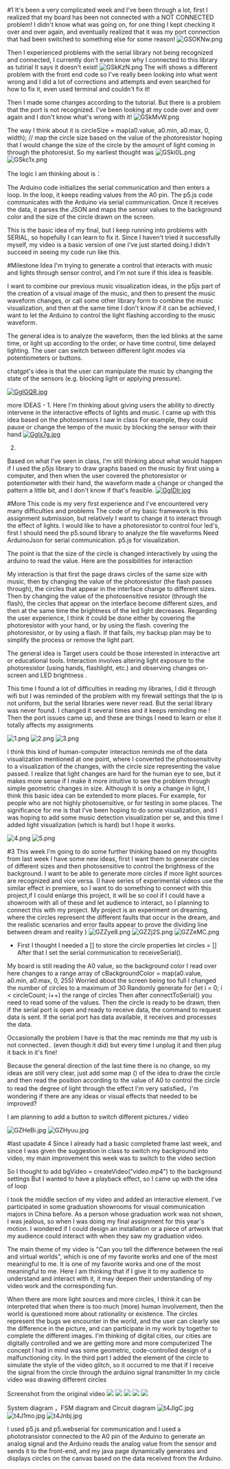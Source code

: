 #1
It's been a very complicated week and I've been through a lot, first I realized that my board has been not connected with a NOT CONNECTED problem!
I didn't know what was going on, for one thing I kept checking it over and over again, and eventually realized that it was my port connection that had been switched to something else for some reason!
![GSOKNw.png](https://imgpile.com/images/GSOKNw.png)

Then I experienced problems with the serial library not being recognized and connected, I currently don't even know why I connected to this library as tutirial
It says it doesn't exist!
![GSkKzN.png](https://imgpile.com/images/GSkKzN.png)
The wifi shows a different problem with the front end code so I've really been looking into what went wrong and
I did a lot of corrections and attempts and even searched for how to fix it, even used terminal and couldn't fix it!

Then I made some changes according to the tutorial.
But there is a problem that the port is not recognized.
I've been looking at my code over and over again and I don't know what's wrong with it!
![GSkMvW.png](https://imgpile.com/images/GSkMvW.png)

The way I think about it is
circleSize = map(a0.value, a0.min, a0.max, 0, width); // map the circle size based on the value of the photoresistor
hoping that I would change the size of the circle by the amount of light coming in through the photoresist.
So my earliest thought was
![GSki0L.png](https://imgpile.com/images/GSki0L.png)
![GSkc1x.png](https://imgpile.com/images/GSkc1x.png)

The logic I am thinking about is：

The Arduino code initializes the serial communication and then enters a loop.
In the loop, it keeps reading values from the A0 pin.
The p5.js code communicates with the Arduino via serial communication.
Once it receives the data, it parses the JSON and maps the sensor values to the background color and the size of the circle drawn on the screen.

This is the basic idea of my final, but I keep running into problems with SERIAL, so hopefully I can learn to fix it. Since I haven't tried it successfully myself, my video is a basic version of one I've just started doing.I didn't succeed in seeing my code run like this.

#Milestone Idea
I'm trying to generate a control that interacts with music and lights through sensor control, and I'm not sure if this idea is feasible. 

I want to combine our previous music visualization ideas, in the p5js part of the creation of a visual image of the music, and then to present the music waveform changes, or call some other library form to combine the music visualization, and then at the same time I don't know if it can be achieved, I want to let the Arduino to control the light flashing according to the music waveform. 

The general idea is to analyze the waveform, then the led blinks at the same time, or light up according to the order, or have time control, time delayed lighting. The user can switch between different light modes via potentiometers or buttons. 

chatgpt's idea is that the user can manipulate the music by changing the state of the sensors (e.g. blocking light or applying pressure).


[![GgIGQR.jpg](https://imgpile.com/images/GgIGQR.jpg)](https://imgpile.com/i/GgIGQR)

more IDEAS - 
1. 
Here I'm thinking about giving users the ability to directly intervene in the interactive effects of lights and music. I came up with this idea based on the photosensors I saw in class
For example, they could pause or change the tempo of the music by blocking the sensor with their hand
[![GgIx7g.jpg](https://imgpile.com/images/GgIx7g.jpg)](https://imgpile.com/i/GgIx7g)

2.
Based on what I've seen in class, I'm still thinking about what would happen if I used the p5js library to draw graphs based on the music by first using a computer, and then when the user covered the photoresistor or potentiometer with their hand, the waveform made a change or changed the pattern a little bit, and I don't know if that's feasible.
[![GgIDlr.jpg](https://imgpile.com/images/GgIDlr.jpg)](https://imgpile.com/i/GgIDlr)



#More
This code is my very first experience and I've encountered very many difficulties and problems
The code of my basic framework is this assignment submission, but relatively I want to change it to interact through the effect of lights.
I would like to have a photoresistor to control four led's, first I should need the p5.sound library to analyze the file waveforms
Need ArduinoJson for serial communication. p5.js for visualization.

The point is that the size of the circle is changed interactively by using the arduino to read the value. Here are the possibilities for interaction

My interaction is that first the page draws circles of the same size with music, then by changing the value of the photoresistor (the flash passes through), the circles that appear in the interface change to different sizes.
Then by changing the value of the photosensitive resistor (through the flash), the circles that appear on the interface become different sizes, and then at the same time the brightness of the led light decreases. Regarding the user experience, I think it could be done either by covering the photoresistor with your hand, or by using the flash.
covering the photoresistor, or by using a flash. If that fails, my backup plan may be to simplify the process or remove the light part.

The general idea is
Target users could be those interested in interactive art or educational tools.
Interaction involves altering light exposure to the photoresistor (using hands, flashlight, etc.) and observing changes on-screen and LED brightness .

This time I found a lot of difficulties in reading my libraries, I did it through wifi but I was reminded of the problem with my firewall settings that the ip is not uniform, but the serial libraries were never read.
But the serial library was never found. I changed it several times and it keeps reminding me
! [](https://imgpile.com/images/GgomYW.png)
Then the port issues came up, and these are things I need to learn or else it totally affects my assignments



![1.png](https://imgpile.com/images/GSP0KE.png)
![2.png](https://imgpile.com/images/GSPkIh.png)
![3.png](https://imgpile.com/images/GSPLWX.png)

I think this kind of human-computer interaction reminds me of the data visualization mentioned at one point, where I converted the photosensitivity to a visualization of the changes, with the circle size representing the value passed. I realize that light changes are hard for the human eye to see, but it makes more sense if I make it more intuitive to see the problem through simple geometric changes in size. Although it is only a change in light, I think this basic idea can be extended to more places. For example, for people who are not highly photosensitive, or for testing in some places. The significance for me is that I've been hoping to do some visualization, and I was hoping to add some music detection visualization per se, and this time I added light visualization (which is hard) but I hope it works.

![4.png](https://imgpile.com/images/GSPBeR.png)
![5.png](https://imgpile.com/images/GSPW2r.png)


#3
This week I'm going to do some further thinking based on my thoughts from last week
I have some new ideas, first I want them to generate circles of different sizes and then photosensitive to control the brightness of the background.
I want to be able to generate more circles if more light sources are recognized and vice versa.
(I have series of experimental videos use the similar effect in premiere, so I want to do something to connect with this project,if I could enlarge this project, it will be so cool if I could have a showroom with all of these and let audience to interact, so I planning to connect this with my project.
My project is an experiment on dreaming, where the circles represent the different faults that occur in the dream, and the realistic scenarios and error faults appear to prove the dividing line between dream and reality
)
![GZZye8.png](https://imgpile.com/images/GZZye8.png)
![GZZj2S.png](https://imgpile.com/images/GZZj2S.png)
![GZZeMC.png](https://imgpile.com/images/GZZeMC.png)

 - First I thought I needed a [] to store the circle properties let circles = []
 After that I set the serial communication to receiveSerial().

My board is still reading the A0 value, so the background color I read over here changes to a range array of cBackgroundColor = map(a0.value, a0.min, a0.max, 0, 255)
Worried about the screen being too full I changed the number of circles to a maximum of 30
Randomly generate for (let i = 0; i < circleCount; i++) the range of circles
Then after connectToSerial() you need to read some of the values.
Then the circle is ready to be drawn, then if the serial port is open and ready to receive data, the command to request data is sent.
If the serial port has data available, it receives and processes the data.

Occasionally the problem I have is that the mac reminds me that my usb is not connected.. (even though it did) but every time I unplug it and then plug it back in it's fine!

Because the general direction of the last time there is no change, so my ideas are still very clear, just add some map () of the idea to draw the circle
and then read the position according to the value of A0 to control the circle to read the degree of light through the effect I'm very satisfied，I'm wondering if there are any ideas or visual effects that needed to be improved?

I am planning to add a button to switch different pictures./ video 

![GZHeBi.jpg](https://imgpile.com/images/GZHeBi.jpg)
![GZHyuu.jpg](https://imgpile.com/images/GZHyuu.jpg)


#last upadate 4
Since I already had a basic completed frame last week, and since I was given the suggestion in class to switch my background into video, my main improvement this week was to switch to the video section

So I thought to add bgVideo = createVideo("video.mp4") to the background settings
But I wanted to have a playback effect, so I came up with the idea of loop

I took the middle section of my video and added an interactive element. I've participated in some graduation showrooms for visual communication majors in China before.
As a person whose graduation work was not shown, I was jealous, so when I was doing my final assignment for this year's motion.
I wondered if I could design an installation or a piece of artwork that my audience could interact with when they saw my graduation video.

The main theme of my video is "Can you tell the difference between the real and virtual worlds", which is one of my favorite works and one of the most meaningful to me. It is one of my favorite works and one of the most meaningful to me. Here I am thinking that if I give it to my audience to understand and interact with it, it may deepen their understanding of my video work and the corresponding fun.

When there are more light sources and more circles, I think it can be interpreted that when there is too much (more) human involvement, then the world is questioned more about rationality
or existence. The circles represent the bugs we encounter in the world, and the user can clearly see the difference in the picture, and can participate in my work by
together to complete the different images. I'm thinking of digital cities, our cities are digitally controlled and we are getting more and more computerized
The concept I had in mind was some geometric, code-controlled design of a malfunctioning city.
In the third part I added the element of the circle to simulate the style of the video glitch, so it occurred to me that if I receive the signal from the circle through the arduino signal transmitter
In my circle video was drawing different circles

Screenshot from the original video 
![](https://imgpile.com/images/t4dCMj.png)
![](https://imgpile.com/images/t4dbf1.png)
![](https://imgpile.com/images/t4dTRP.png)
![](https://imgpile.com/images/t4ddBL.png)
![](https://imgpile.com/images/t4d9ux.png)

System diagram ，FSM diagram and Circuit diagram
![t4JIgC.jpg](https://imgpile.com/images/t4JIgC.jpg)
![t4J1mo.jpg](https://imgpile.com/images/t4J1mo.jpg)
![t4Jnbj.jpg](https://imgpile.com/images/t4Jnbj.jpg)

I used p5.js and p5.webserial for communication and I used a phototransistor connected to the A0 pin of the Arduino to generate an analog signal and the Arduino reads the analog value from the sensor and sends it to the front-end, and my java page dynamically generates and displays circles on the canvas based on the data received from the Arduino.





